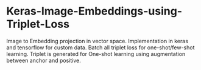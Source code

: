 # Keras-Image-Embeddings-using-Triplet-Loss
Image to Embedding projection in vector space.
Implementation in keras and tensorflow  for custom data.
Batch all triplet loss for one-shot/few-shot learning.
Triplet is generated for One-shot learning using augmentation between anchor and positive.
